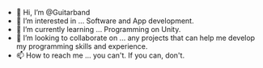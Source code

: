 - 👋 Hi, I’m @Guitarband
- 👀 I’m interested in ... Software and App development.
- 🌱 I’m currently learning ... Programming on Unity.
- 💞️ I’m looking to collaborate on ... any projects that can help me develop my programming skills and experience.
- 📫 How to reach me ... you can't. If you can, don't.

<!---
Guitarband/Guitarband is a ✨ special ✨ repository because its `README.md` (this file) appears on your GitHub profile.
You can click the Preview link to take a look at your changes.
--->
